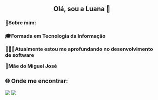 <h2 align="center" style="color:" >Olá, sou a Luana 👋</h2>

<div class="sobre-mim"> 
    <h3> 💫Sobre mim: <h3> 
        <p>🎓Formada em Tecnologia da Informação </p>
        <p>👩🏻‍💻Atualmente estou me aprofundando no desenvolvimento de software</p> 
        <p>💜Mãe do Miguel José </p>
<div class="redes-sociais">
    <h3>🌐 Onde me encontrar:</h3>
        <a href = "mailto:dev.luanacarmo@gmail.com"><img src="https://img.shields.io/badge/-Gmail-%23333?style=for-the-badge&logo=gmail&logoColor=white" target="_blank"></a>
        <a href="https://www.linkedin.com/in/luanaacarmo/" target="_blank"><img src="https://img.shields.io/badge/-LinkedIn-%230077B5?style=for-the-badge&logo=linkedin&logoColor=white" target="_blank"></a>
</div
 

